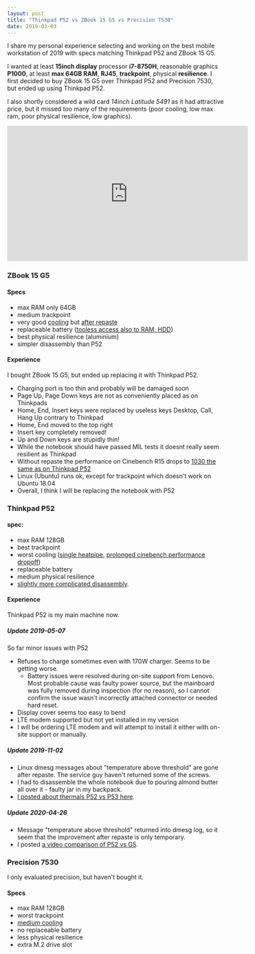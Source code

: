 ```yaml
---
layout: post
title: "Thinkpad P52 vs ZBook 15 G5 vs Precision 7530"
date: 2019-03-03
---
```


I share my personal experience selecting and working on the best mobile workstation of 2019 with specs matching Thinkpad P52 and ZBook 15 G5.

I wanted at least __15inch display__ processor __i7-8750H__, reasonable graphics __P1000__, at least __max 64GB RAM__, __RJ45__, __trackpoint__, physical __resilience__. I first decided to buy ZBook 15 G5 over Thinkpad P52 and Precision 7530, but ended up using Thinkpad P52.

I also shortly considered a wild card _14inch Latitude 5491_ as it had attractive price, but it missed too many of the requirements (poor cooling, low max ram, poor physical resilience, low graphics).

<iframe width="560" height="315" src="https://www.youtube-nocookie.com/embed/sRnKbLtE21k?controls=0" frameborder="0" allow="accelerometer; autoplay; encrypted-media; gyroscope; picture-in-picture" allowfullscreen></iframe>


### ZBook 15 G5

#### Specs
- max RAM only 64GB
- medium trackpoint
- very good [cooling](https://f1.media.brightcove.com/8/1160438711001/1160438711001_5763673639001_5763663561001-vs.jpg?pubId=4119874066001&videoId=5763349495001) but [after repaste](http://forum.notebookreview.com/threads/dell-precision-7530-hp-zbook-15-g5-or-lenovo-thinkpad-p52.820474/page-26#post-10817321)
- replaceable battery ([tooless access also to RAM, HDD](https://i.ytimg.com/vi/4jW1loaLgyI/maxresdefault.jpg))
- best physical resilience (aluminium)
- simpler disassembly than P52
    
#### Experience
I bought ZBook 15 G5, but ended up replacing it with Thinkpad P52.

- Charging port is too thin and probably will be damaged soon
- Page Up, Page Down keys are not as conveniently placed as on Thinkpads
- Home, End, Insert keys were replaced by useless keys Desktop, Call, Hang Up contrary to Thinkpad
- Home, End moved to the top right
- Insert key completely removed!
- Up and Down keys are stupidly thin!
- While the notebook should have passed MIL tests it doesnt really seem resilient as Thinkpad
- Without repaste the performance on Cinebench R15 drops to [1030 the same as on Thinkpad P52](https://www.notebookcheck.net/Lenovo-ThinkPad-P52-i7-P1000-FHD-Workstation-Review.322974.0.html)
- Linux (Ubuntu) runs ok, except for trackpoint which doesn't work on Ubuntu 18.04
- Overall, I think I will be replacing the notebook with P52
    
    
### Thinkpad P52

#### spec:
- max RAM 128GB
- best trackpoint
- worst cooling ([single heatpipe](http://forum.notebookreview.com/attachments/cooling_comparison-png.160125/), [prolonged cinebench performance dropoff](https://www.notebookcheck.net/Lenovo-ThinkPad-P52-i7-P1000-FHD-Workstation-Review.322974.0.html))
- replaceable battery
- medium physical resilience
- [slightly more complicated disassembly](/2020/04/19/P52-disassembly.html).

#### Experience
Thinkpad P52 is my main machine now.

##### Update 2019-05-07
So far minor issues with P52
- Refuses to charge sometimes even with 170W charger. Seems to be getting worse.
    - Battery issues were resolved during on-site support from Lenovo. Most probable cause was faulty power source, but the mainboard was fully removed during inspection (for no reason), so I cannot confirm the issue wasn't incorrectly attached connector or needed hard reset.
- Display cover seems too easy to bend
- LTE modem supported but not yet installed in my version
- I will be ordering LTE modem and will attempt to install it either with on-site support or manually.

##### Update 2019-11-02
- Linux dmesg messages about "temperature above threshold" are gone after repaste. The service guy haven't returned some of the screws.
- I had to disassemble the whole notebook due to pouring almond butter all over it - faulty jar in my backpack.
- [I posted about thermals P52 vs P53 here](https://vaclavkosar.com/2019/11/02/Thinkpad-P53-vs-P52-Thermals.html).

##### Update 2020-04-26
- Message "temperature above threshold" returned into dmesg log, so it seem that the improvement after repaste is only temporary.
- I posted [a video comparison of P52 vs G5](https://youtu.be/sRnKbLtE21k).


### Precision 7530 
I only evaluated precision, but haven't bought it.

#### Specs
- max RAM 128GB
- worst trackpoint
- [medium cooling](https://scene7-cdn.dell.com/is/image//DellComputer/workstation-precision-7530-html5-thumb-image-set?wid=1110&fmt=png-alpha)
- no replaceable battery
- less physical resilience
- extra M.2 drive slot

